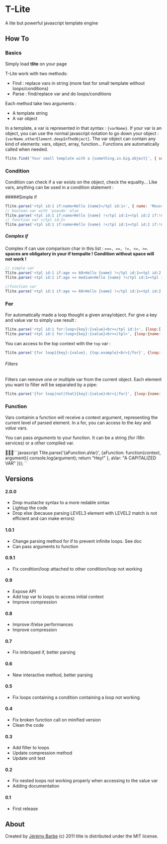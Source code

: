# T-Lite
A lite but powerful javascript template engine

## How To

### Basics
Simply load **tlite** on your page

T-Lite work with two methods:

* Find : replace vars in string (more fast for small template without loops/conditions)
* Parse : find/replace var and do loops/conditions

Each method take two arguments :

* A template string
* A var object

In a template, a var is represented in that syntax : `{varName}`. If your var is an object, you can use the normal javascript notation to go down your object : `{varName.otherElement.deepInTheObject}`. The var object can contain any kind of elements: vars, object, array, function... Functions are automatically called when needed.

```javascript
Tlite.find('Your small template with a {something.in.big.object}', { something : {in: {big: {object: 'tlite'}}}});
```

### Condition
Condition can check if a var exists on the object, check the equality... Like vars, anything can be used in a condition statement :

#####Simple if

```javascript
Tlite.parse('<tpl id:1 if:name>Hello {name}</tpl id:1>', { name: 'Mousse' });
// boolean var with 'pseudo' else
Tlite.parse('<tpl id:1 if:name>Hello {name} !</tpl id:1><tpl id:2 if:!name>Hello unknown !</tpl id:2>', { name: false });
// function var </tpl id:2>
Tlite.parse('<tpl id:1 if:name>Hello {name} !</tpl id:1><tpl id:2 if:!name>Hello unknown !</tpl id:2>', { name: function(){ return 'James' });
```

##### Complex if

Complex if can use comparison char in this list : `===, ==, !=, <=, >=`.
**spaces are obligatory in your if tempalte ! Condition without space will not work !**

```javascript
// simple var
Tlite.parse('<tpl id:1 if:age <= 60>Hello {name} !</tpl id:1><tpl id:2 if:age >= 60>Hello old men !</tpl id:2>', { name: 'James', age : 21});
Tlite.parse('<tpl id:1 if:age <= medium>Hello {name} !</tpl id:1><tpl id:2 if:age >= medium>Hello old men !</tpl id:2>', { name: 'James', age : 21, medium : 60});
```

```javascript
//function var
Tlite.parse('<tpl id:1 if:age <= 60>Hello {name} !</tpl id:1><tpl id:2 if:age >= 60>Hello old men !</tpl id:2>', { name: 'James', age : function(){ return this.person.age; }});
```

### For
For automatically made a loop thought a given array/object. For give a key and value var to simply use result :

```javascript
Tlite.parse('<tpl id:1 for:loop>{key}:{value}<br></tpl id:1>', {loop:['First', 'Second', 'Third']});
Tlite.parse('<tpl id:1 for:loop>{key}:{value}<br></tpl>', {loop:{name: 'Paul', age: 24, city: 'Paris'}});
```

You can access to the top context with the `top` var :

```javascript
Tlite.parse('{for loop}{key}:{value}, {top.example}<br>{/for}', {loop:['First', 'Second', 'Third'], example: 'Try it!'});
```

###### Filters
Filters can remove one or multiple var from the current object. Each element you want to filter will be separated by a pipe:

```javascript
Tlite.parse('{for loop|not|that}{key}:{value}<br>{/for}', {loop:{name: 'Paul', age: 24, not: 'Paris', that: 'Test'}});
```

### Function

Vars containin a function will receive a context argument, representing the current level of parsed element. In a for, you can access to the *key* and *value* vars.

You can pass *arguments* to your function. It can be a string (for i18n services) or a other compiled var.

```javascript
Tlite.parse('{aFunction.aVar}', {aFunction: function(context, argument){ console.log(argument); return "Hey!" }, aVar: "A CAPITALIZED VAR" }));
``

## Versions

#### 2.0.0
* Drop mustache syntax to a more redable sintax
* Lightup the code
* Drop else (because parsing LEVEL3 element with LEVEL2 match is not efficient and can make errors)


#### 1.0.1
* Change parsing method for if to prevent infinite loops. See doc
* Can pass arguments to function

#### 0.9.1
* Fix condition/loop attached to other condition/loop not working


#### 0.9
* Expose API
* Add top var to loops to access initial context
* Improve compression

#### 0.8
* Improve if/else performances
* Improve compression

#### 0.7
* Fix imbriqued if, better parsing

#### 0.6
* New interactive method, better parsing

#### 0.5
* Fix loops containing a condition containing a loop not working

#### 0.4
* Fix broken function call on minified version
* Clean the code

#### 0.3
* Add filter to loops
* Update compression method
* Update unit test

#### 0.2
* Fix nested loops not working properly when accessing to the value var
* Adding documentation

#### 0.1
* First release

About
-----
Created by [Jérémy Barbe](htt://www.shwaark.com) (c) 2011
tlite is distributed under the MIT license.